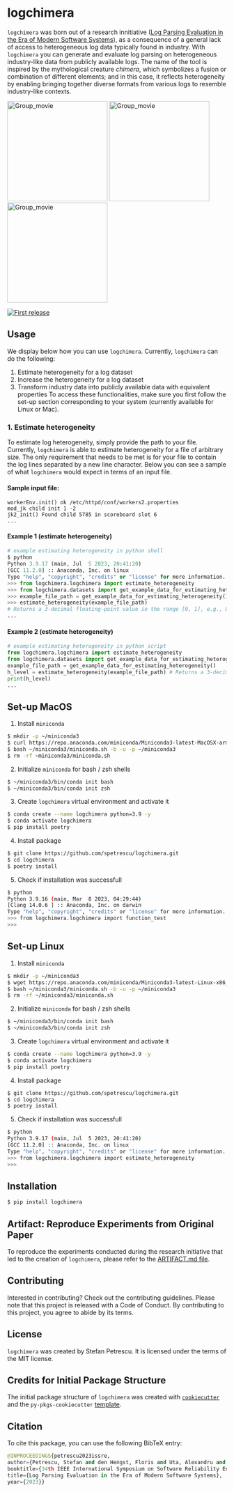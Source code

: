 # logchimera

 `logchimera` was born out of a research innitiative ([Log Parsing Evaluation in the Era of Modern Software Systems](https://arxiv.org/abs/2308.09003)), as a consequence of a general lack of access to heterogeneous log data typically found in industry. With `logchimera` you can generate and evaluate log parsing on heterogeneous industry-like data from publicly available logs. The name of the tool is inspired by the mythological creature _chimera_, which symbolizes a fusion or combination of different elements; and in this case, it reflects heterogeneity by enabling bringing together diverse formats from various logs to resemble industry-like contexts.

<div align="left">
  <p>
<!--   <img width="230" alt="Group_movie" src="https://user-images.githubusercontent.com/60047427/122675863-a7e86380-d1db-11eb-84f4-d4a3bc488209.jpg"> -->
  <img width="230" alt="Group_movie" src="https://github.com/spetrescu/logchimera/assets/60047427/10cc52d6-dc33-4159-a99c-cfc279cf3f11.jpg">
  <img width="230" alt="Group_movie" src="https://github.com/spetrescu/logchimera/assets/60047427/d2012c9d-753c-4b9d-b867-1c65896c26df.jpg">
  <img width="230" alt="Group_movie" src="https://github.com/spetrescu/logchimera/assets/60047427/cdc0d927-fbf5-48be-8a6c-e033fb4af958.jpg">

  </p>
  <p>
    <a href="">
      <img alt="First release" src="https://img.shields.io/badge/release-v0.1.0-brightgreen.svg" />
    </a>
  </p>
</div>

## Usage
We display below how you can use `logchimera`. Currently, `logchimera` can do the following:
1. Estimate heterogeneity for a log dataset
2. Increase the heterogeneity for a log dataset
3. Transform industry data into publicly available data with equivalent properties
To access these functionalities, make sure you first follow the set-up section corresponding to your system (currently available for Linux or Mac).
### 1. Estimate heterogeneity
To estimate log heterogeneity, simply provide the path to your file. Currently, `logchimera` is able to estimate heterogeneity for a file of arbitrary size. The only requirement that needs to be met is for your file to contain the log lines separated by a new line character. Below you can see a sample of what `logchimera` would expect in terms of an input file.

#### Sample input file:
```
workerEnv.init() ok /etc/httpd/conf/workers2.properties
mod_jk child init 1 -2
jk2_init() Found child 5785 in scoreboard slot 6
...
```
#### Example 1 (estimate heterogeneity)
```python
# example estimating heterogeneity in python shell
$ python
Python 3.9.17 (main, Jul  5 2023, 20:41:20) 
[GCC 11.2.0] :: Anaconda, Inc. on linux
Type "help", "copyright", "credits" or "license" for more information.
>>> from logchimera.logchimera import estimate_heterogeneity
>>> from logchimera.datasets import get_example_data_for_estimating_heterogeneity
>>> example_file_path = get_example_data_for_estimating_heterogeneity()
>>> estimate_heterogeneity(example_file_path)
# Returns a 3-decimal floating-point value in the range [0, 1], e.g., 0.222; higher means more heterogeneous.
...
```
#### Example 2 (estimate heterogeneity)
```python
# example estimating heterogeneity in python script
from logchimera.logchimera import estimate_heterogeneity
from logchimera.datasets import get_example_data_for_estimating_heterogeneity
example_file_path = get_example_data_for_estimating_heterogeneity()
h_level = estimate_heterogeneity(example_file_path) # Returns a 3-decimal floating-point value in the range [0, 1], e.g., 0.222; higher means more heterogeneous.
print(h_level)
...
```

## Set-up MacOS
1. Install `miniconda`
```bash
$ mkdir -p ~/miniconda3
$ curl https://repo.anaconda.com/miniconda/Miniconda3-latest-MacOSX-arm64.sh -o ~/miniconda3/miniconda.sh
$ bash ~/miniconda3/miniconda.sh -b -u -p ~/miniconda3
$ rm -rf ~miniconda3/miniconda.sh
```
2. Initialize `miniconda` for bash / zsh shells
```bash
$ ~/miniconda3/bin/conda init bash
$ ~/miniconda3/bin/conda init zsh
```
3. Create `logchimera` virtual environment and activate it
```bash
$ conda create --name logchimera python=3.9 -y
$ conda activate logchimera
$ pip install poetry
```
4. Install package
```bash
$ git clone https://github.com/spetrescu/logchimera.git
$ cd logchimera
$ poetry install
```
5. Check if installation was successfull
```bash
$ python
Python 3.9.16 (main, Mar  8 2023, 04:29:44) 
[Clang 14.0.6 ] :: Anaconda, Inc. on darwin
Type "help", "copyright", "credits" or "license" for more information.
>>> from logchimera.logchimera import function_test
>>>
```

## Set-up Linux
1. Install `miniconda`
```bash
$ mkdir -p ~/miniconda3
$ wget https://repo.anaconda.com/miniconda/Miniconda3-latest-Linux-x86_64.sh -O ~/miniconda3/miniconda.sh
$ bash ~/miniconda3/miniconda.sh -b -u -p ~/miniconda3
$ rm -rf ~/miniconda3/miniconda.sh
```
2. Initialize `miniconda` for bash / zsh shells
```bash
$ ~/miniconda3/bin/conda init bash
$ ~/miniconda3/bin/conda init zsh
```
3. Create `logchimera` virtual environment and activate it
```bash
$ conda create --name logchimera python=3.9 -y
$ conda activate logchimera
$ pip install poetry
```
4. Install package
```bash
$ git clone https://github.com/spetrescu/logchimera.git
$ cd logchimera
$ poetry install
```
5. Check if installation was successfull
```bash
$ python
Python 3.9.17 (main, Jul  5 2023, 20:41:20) 
[GCC 11.2.0] :: Anaconda, Inc. on linux
Type "help", "copyright", "credits" or "license" for more information.
>>> from logchimera.logchimera import estimate_heterogeneity
>>>
```

## Installation

```bash
$ pip install logchimera
```

## Artifact: Reproduce Experiments from Original Paper
To reproduce the experiments conducted during the research initiative that led to the creation of `logchimera`, please refer to the [ARTIFACT.md file](https://github.com/spetrescu/logchimera/blob/main/ARTIFACT.md).

## Contributing

Interested in contributing? Check out the contributing guidelines. Please note that this project is released with a Code of Conduct. By contributing to this project, you agree to abide by its terms.

## License

`logchimera` was created by Stefan Petrescu. It is licensed under the terms of the MIT license.

## Credits for Initial Package Structure

The initial package structure of `logchimera` was created with [`cookiecutter`](https://cookiecutter.readthedocs.io/en/latest/) and the `py-pkgs-cookiecutter` [template](https://github.com/py-pkgs/py-pkgs-cookiecutter).

## Citation
To cite this package, you can use the following BibTeX entry:
```python
@INPROCEEDINGS{petrescu2023issre,
author={Petrescu, Stefan and den Hengst, Floris and Uta, Alexandru and Rellermeyer, Jan S.},
booktitle={34th IEEE International Symposium on Software Reliability Engineering (ISSRE)},
title={Log Parsing Evaluation in the Era of Modern Software Systems},
year={2023}}
```



